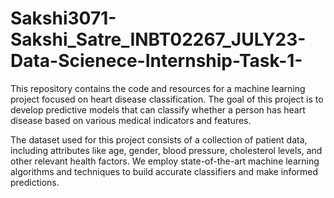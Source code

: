 # Sakshi3071-Sakshi_Satre_INBT02267_JULY23-Data-Scienece-Internship-Task-1-
This repository contains the code and resources for a machine learning project focused on heart disease classification. The goal of this project is to develop predictive models that can classify whether a person has heart disease based on various medical indicators and features.

The dataset used for this project consists of a collection of patient data, including attributes like age, gender, blood pressure, cholesterol levels, and other relevant health factors. We employ state-of-the-art machine learning algorithms and techniques to build accurate classifiers and make informed predictions.
